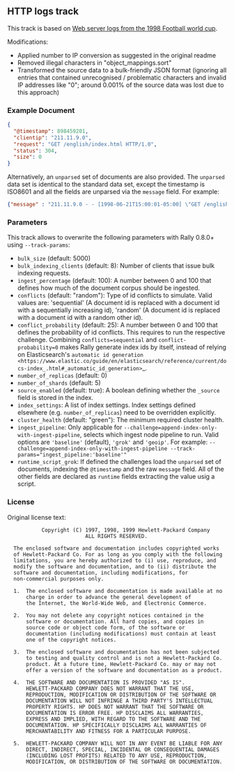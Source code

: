 ## HTTP logs track

This track is based on [Web server logs from the 1998 Football world cup](http://ita.ee.lbl.gov/html/contrib/WorldCup.html). 

Modifications: 

* Applied number to IP conversion as suggested in the original readme
* Removed illegal characters in "object_mappings.sort"
* Transformed the source data to a bulk-friendly JSON format (ignoring all entries that
  contained unrecognised / problematic characters and invalid IP addresses like "0";
  around 0.001% of the source data was lost due to this approach)

### Example Document

```json
{
  "@timestamp": 898459201,
  "clientip": "211.11.9.0",
  "request": "GET /english/index.html HTTP/1.0",
  "status": 304,
  "size": 0
}
```

Alternatively, an `unparsed` set of documents are also provided. The `unparsed` data set is identical to the standard 
data set, except the timestamp is ISO8601 and all the fields are unparsed via the `message` field.  For example:

```json
{"message" : "211.11.9.0 - - [1998-06-21T15:00:01-05:00] \"GET /english/index.html HTTP/1.0\" 304 0"}
```

### Parameters

This track allows to overwrite the following parameters with Rally 0.8.0+ using `--track-params`:

* `bulk_size` (default: 5000)
* `bulk_indexing_clients` (default: 8): Number of clients that issue bulk indexing requests.
* `ingest_percentage` (default: 100): A number between 0 and 100 that defines how much of the document corpus should be ingested.
* `conflicts` (default: "random"): Type of id conflicts to simulate. Valid values are: 'sequential' (A document id is replaced with a document id with a sequentially increasing id), 'random' (A document id is replaced with a document id with a random other id).
* `conflict_probability` (default: 25): A number between 0 and 100 that defines the probability of id conflicts. This requires to run the respective challenge. Combining ``conflicts=sequential`` and ``conflict-probability=0`` makes Rally generate index ids by itself, instead of relying on Elasticsearch's `automatic id generation <https://www.elastic.co/guide/en/elasticsearch/reference/current/docs-index_.html#_automatic_id_generation>`_.
* `number_of_replicas` (default: 0)
* `number_of_shards` (default: 5)
* `source_enabled` (default: true): A boolean defining whether the `_source` field is stored in the index.
* `index_settings`: A list of index settings. Index settings defined elsewhere (e.g. `number_of_replicas`) need to be overridden explicitly.
* `cluster_health` (default: "green"): The minimum required cluster health.
* `ingest_pipeline`: Only applicable for `--challenge=append-index-only-with-ingest-pipeline`, selects which ingest
node pipeline to run. Valid options are `'baseline'` (default), `'grok'`  and `'geoip'`. For example: `--challenge=append-index-only-with-ingest-pipeline --track-params="ingest_pipeline:'baseline'" `
* `runtime_script_grok`: If defined the challenges load the `unparsed` set of documents, indexing the `@timestamp` and the raw `message` field. All of the other fields are declared as `runtime` fields extracting the value usig a script.

### License

Original license text:

               Copyright (C) 1997, 1998, 1999 Hewlett-Packard Company
                             ALL RIGHTS RESERVED.
     
      The enclosed software and documentation includes copyrighted works
      of Hewlett-Packard Co. For as long as you comply with the following
      limitations, you are hereby authorized to (i) use, reproduce, and
      modify the software and documentation, and to (ii) distribute the
      software and documentation, including modifications, for
      non-commercial purposes only.
          
      1.  The enclosed software and documentation is made available at no
          charge in order to advance the general development of
          the Internet, the World-Wide Web, and Electronic Commerce.
     
      2.  You may not delete any copyright notices contained in the
          software or documentation. All hard copies, and copies in
          source code or object code form, of the software or
          documentation (including modifications) must contain at least
          one of the copyright notices.
     
      3.  The enclosed software and documentation has not been subjected
          to testing and quality control and is not a Hewlett-Packard Co.
          product. At a future time, Hewlett-Packard Co. may or may not
          offer a version of the software and documentation as a product.
      
      4.  THE SOFTWARE AND DOCUMENTATION IS PROVIDED "AS IS".
          HEWLETT-PACKARD COMPANY DOES NOT WARRANT THAT THE USE,
          REPRODUCTION, MODIFICATION OR DISTRIBUTION OF THE SOFTWARE OR
          DOCUMENTATION WILL NOT INFRINGE A THIRD PARTY'S INTELLECTUAL
          PROPERTY RIGHTS. HP DOES NOT WARRANT THAT THE SOFTWARE OR
          DOCUMENTATION IS ERROR FREE. HP DISCLAIMS ALL WARRANTIES,
          EXPRESS AND IMPLIED, WITH REGARD TO THE SOFTWARE AND THE
          DOCUMENTATION. HP SPECIFICALLY DISCLAIMS ALL WARRANTIES OF
          MERCHANTABILITY AND FITNESS FOR A PARTICULAR PURPOSE.
      
      5.  HEWLETT-PACKARD COMPANY WILL NOT IN ANY EVENT BE LIABLE FOR ANY
          DIRECT, INDIRECT, SPECIAL, INCIDENTAL OR CONSEQUENTIAL DAMAGES
          (INCLUDING LOST PROFITS) RELATED TO ANY USE, REPRODUCTION,
          MODIFICATION, OR DISTRIBUTION OF THE SOFTWARE OR DOCUMENTATION.
